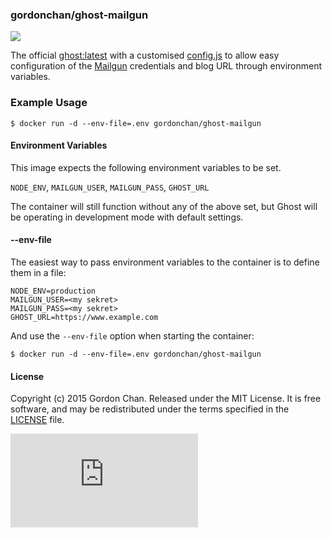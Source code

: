 ### gordonchan/ghost-mailgun

[![](https://badge.imagelayers.io/gordonchan/ghost-mailgun:latest.svg)](https://imagelayers.io/?images=gordonchan/ghost-mailgun:latest 'Get your own badge on imagelayers.io')

The official [ghost:latest](https://hub.docker.com/_/ghost/) with a customised [config.js](https://github.com/gchan/dockerfiles/blob/master/ghost-mailgun/config.js) to allow easy configuration of the [Mailgun](https://mailgun.com) credentials and blog URL through environment variables.

### Example Usage

```
$ docker run -d --env-file=.env gordonchan/ghost-mailgun
```

#### Environment Variables
This image expects the following environment variables to be set.

`NODE_ENV`, `MAILGUN_USER`, `MAILGUN_PASS`, `GHOST_URL`

The container will still function without any of the above set, but Ghost will be operating in development mode with default settings.

#### --env-file
The easiest way to pass environment variables to the container is to define them in a file:

```
NODE_ENV=production
MAILGUN_USER=<my sekret>
MAILGUN_PASS=<my sekret>
GHOST_URL=https://www.example.com
```

And use the `--env-file` option when starting the container:

```
$ docker run -d --env-file=.env gordonchan/ghost-mailgun
```

#### License

Copyright (c) 2015 Gordon Chan. Released under the MIT License. It is free software, and may be redistributed under the terms specified in the [LICENSE](https://github.com/gchan/dockerfiles/blob/master/LICENSE.txt) file.

[![Analytics](https://ga-beacon.appspot.com/UA-70790190-2/dockerfiles/ghost-mailgun/README.md?flat)](https://github.com/igrigorik/ga-beacon)
